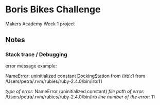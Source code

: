 # Boris Bikes Challenge #
Makers Academy Week 1 project

## Notes ##

### Stack trace / Debugging ###
error message example:

NameError: uninitialized constant DockingStation
  from (irb):1
  from /Users/petra/.rvm/rubies/ruby-2.4.0/bin/irb:11

*type of error:* NameError (uninitialized constant)
*file path of error:* /Users/petra/.rvm/rubies/ruby-2.4.0/bin/irb
*line number of the error:* 11
